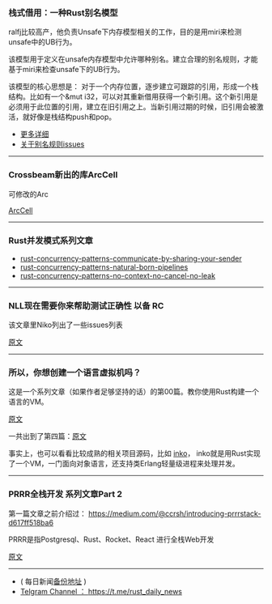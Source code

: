 ### 栈式借用：一种Rust别名模型

ralfj比较高产，他负责Unsafe下内存模型相关的工作，目的是用miri来检测unsafe中的UB行为。

该模型用于定义在unsafe内存模型中允许哪种别名。建立合理的别名规则，才能基于miri来检查unsafe下的UB行为。

该模型的核心思想是： 对于一个内存位置，逐步建立可跟踪的引用，形成一个栈结构。比如有一个&mut i32，可以对其重新借用获得一个新引用。这个新引用是必须用于此位置的引用，建立在旧引用之上。当新引用过期的时候，旧引用会被激活，就好像是栈结构push和pop。


- [更多详细]( https://www.ralfj.de/blog/2018/08/07/stacked-borrows.html)
- [关于别名规则issues]( https://github.com/nikomatsakis/rust-memory-model/issues/26)

---

### Crossbeam新出的库ArcCell

可修改的Arc

[ArcCell](https://github.com/k3d3/crossbeam-arccell)

---

### Rust并发模式系列文章

- [rust-concurrency-patterns-communicate-by-sharing-your-sender](https://medium.com/@polyglot_factotum/rust-concurrency-patterns-communicate-by-sharing-your-sender-11a496ce7791)
- [rust-concurrency-patterns-natural-born-pipelines](https://medium.com/@polyglot_factotum/rust-concurrency-patterns-natural-born-pipelines-4d599e7612fc)
- [rust-concurrency-patterns-no-context-no-cancel-no-leak](https://medium.com/@polyglot_factotum/rust-concurrency-patterns-no-context-no-cancel-no-leak-b6c1ec2dafa5)

---

### NLL现在需要你来帮助测试正确性 以备 RC

该文章里Niko列出了一些issues列表

[原文](https://internals.rust-lang.org/t/help-us-get-non-lexical-lifetimes-nll-over-the-finish-line/7807/4)

---

### 所以，你想创建一个语言虚拟机吗？

这是一个系列文章（如果作者足够坚持的话）的第00篇。教你使用Rust构建一个语言的VM。


[原文](https://blog.subnetzero.io/post/building-language-vm-part-00/)

一共出到了第四篇：[原文](https://blog.subnetzero.io/)

事实上，也可以看看比较成熟的相关项目源码，比如 [inko](https://inko-lang.org/ )， inko就是用Rust实现了一个VM，一门面向对象语言，还支持类Erlang轻量级进程来处理并发。

---

### PRRR全栈开发 系列文章Part 2

第一篇文章之前介绍过： https://medium.com/@ccrsh/introducing-prrrstack-d617ff518ba6

PRRR是指Postgresql、Rust、Rocket、React 进行全栈Web开发

[原文](https://medium.com/@ccrsh/introducing-prrrstack-pt-2-24704b5763b2)

---

- ( 每日新闻[备份地址](https://github.com/RustStudy/rust_daily_news) )
- [Telgram Channel ： https://t.me/rust_daily_news ](https://t.me/rust_daily_news )
